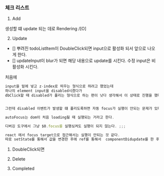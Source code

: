 ### 체크 리스트 


1. Add 

생성할 떄 update 되는 데로 Rendering /[O]

2. Update 

- [] 뿌려진 todoListItem이 DoubleClick되면 input으로 활성화 되서 앞으로 나오게 한다.
- [] updateInput이 blur가 되면 해당 내용으로 update를 시킨다. 수정 input은 비활성화 시킨다. 

처음에 

```js
input을 밑에 넣고 z-index로 띄우는 형식으로 하려고 했었는데 
하나의 element input을 disabled시켰다가 
dbClick할 때 disabled가 풀리는 형식으로 하는 편이 낫다 생각해서 이 상태로 진행을 했다. 


그런데 disabled 이벤트가 발생할 떄 풀리도록하면 자동 focus가 실행이 안되는 문제가 있다. 

autoFocus는 dom이 처음 loading될 때 실행되는 거라고 한다. 

디버깅 도구에서 그냥 $0.focus를 실행싴켜도 실행이 되지 않는다. ;;;

react 에서 focus target으로 접근해서는 실행이 안되는 것 같다. 
따로 setState를 통해서 값을 변경한 후에 ref를 통해서  componentDidupdate를 한 후에 실행하게 수정 

```


1. DoubleClick되면 

3. Delete 
4. Completed